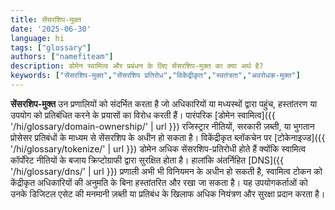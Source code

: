 ```yaml
---
title: सेंसरशिप-मुक्त
date: '2025-06-30'
language: hi
tags: ["glossary"]
authors: ["namefiteam"]
description: डोमेन स्वामित्व और प्रबंधन के लिए सेंसरशिप-मुक्त का क्या अर्थ है?
keywords: ["सेंसरशिप-मुक्त","सेंसरशिप प्रतिरोध","विकेंद्रीकृत","स्वतंत्रता","अवरोधक-मुक्त"]
---
```


**सेंसरशिप-मुक्त** उन प्रणालियों को संदर्भित करता है जो अधिकारियों या मध्यस्थों द्वारा पहुंच, हस्तांतरण या उपयोग को प्रतिबंधित करने के प्रयासों का विरोध करती हैं। पारंपरिक [डोमेन स्वामित्व]({{ '/hi/glossary/domain-ownership/' | url }}) रजिस्ट्रार नीतियों, सरकारी ज़ब्ती, या भुगतान प्रोसेसर प्रतिबंधों के माध्यम से सेंसरशिप के अधीन हो सकता है। विकेंद्रीकृत ब्लॉकचेन पर [टोकेनाइज्ड]({{ '/hi/glossary/tokenize/' | url }}) डोमेन अधिक सेंसरशिप-प्रतिरोधी होते हैं क्योंकि स्वामित्व कॉर्पोरेट नीतियों के बजाय क्रिप्टोग्राफी द्वारा सुरक्षित होता है। हालांकि अंतर्निहित [DNS]({{ '/hi/glossary/dns/' | url }}) प्रणाली अभी भी विनियमन के अधीन हो सकती है, स्वामित्व टोकन को केंद्रीकृत अधिकारियों की अनुमति के बिना हस्तांतरित और रखा जा सकता है। यह उपयोगकर्ताओं को उनके डिजिटल एसेट की मनमानी ज़ब्ती या प्रतिबंध के खिलाफ अधिक नियंत्रण और सुरक्षा प्रदान करता है।